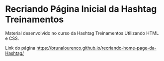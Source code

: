 # Recriando Página Inicial da Hashtag Treinamentos 

Material desenvolvido no curso da Hashtag Treinamentos Utilizando HTML e CSS.

Link do página
https://brunalourenco.github.io/recriando-home-page-da-Hashtag/
